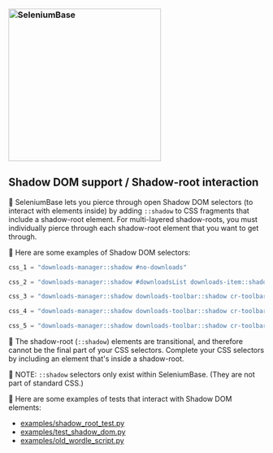 <!-- SeleniumBase Docs -->

<h3 align="left"><img src="https://seleniumbase.github.io/cdn/img/sb_logo_b.png" alt="SeleniumBase" width="300" /></h3>

## Shadow DOM support / Shadow-root interaction

🔵 SeleniumBase lets you pierce through open Shadow DOM selectors (to interact with elements inside) by adding ``::shadow`` to CSS fragments that include a shadow-root element. For multi-layered shadow-roots, you must individually pierce through each shadow-root element that you want to get through.

🔵 Here are some examples of Shadow DOM selectors:

```python
css_1 = "downloads-manager::shadow #no-downloads"

css_2 = "downloads-manager::shadow #downloadsList downloads-item::shadow #file-link"

css_3 = "downloads-manager::shadow downloads-toolbar::shadow cr-toolbar::shadow cr-toolbar-search-field::shadow cr-icon-button"

css_4 = "downloads-manager::shadow downloads-toolbar::shadow cr-toolbar::shadow cr-toolbar-search-field::shadow #searchInput"

css_5 = "downloads-manager::shadow downloads-toolbar::shadow cr-toolbar::shadow cr-toolbar-search-field::shadow #clearSearch"
```

🔵 The shadow-root (``::shadow``) elements are transitional, and therefore cannot be the final part of your CSS selectors. Complete your CSS selectors by including an element that's inside a shadow-root.

🔵 NOTE: ``::shadow`` selectors only exist within SeleniumBase. (They are not part of standard CSS.)

🔵 Here are some examples of tests that interact with Shadow DOM elements:
* [examples/shadow_root_test.py](https://github.com/seleniumbase/SeleniumBase/blob/master/examples/shadow_root_test.py)
* [examples/test_shadow_dom.py](https://github.com/seleniumbase/SeleniumBase/blob/master/examples/test_shadow_dom.py)
* [examples/old_wordle_script.py](https://github.com/seleniumbase/SeleniumBase/blob/master/examples/old_wordle_script.py)
